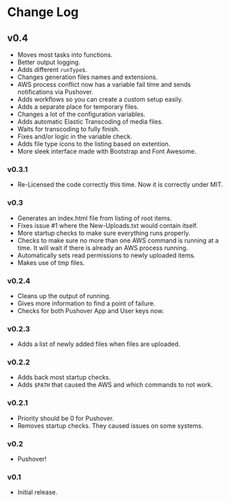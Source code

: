 # Change Log

## v0.4

- Moves most tasks into functions.
- Better output logging.
- Adds different `runType`s.
- Changes generation files names and extensions.
- AWS process conflict now has a variable fail time and sends notifications via Pushover.
- Adds workflows so you can create a custom setup easily.
- Adds a separate place for temporary files.
- Changes a lot of the configuration variables.
- Adds automatic Elastic Transcoding of media files.
- Waits for transcoding to fully finish.
- Fixes and/or logic in the variable check.
- Adds file type icons to the listing based on extention.
- More sleek interface made with Bootstrap and Font Awesome.

### v0.3.1

- Re-Licensed the code correctly this time. Now it is correctly under MIT.

### v0.3

- Generates an index.html file from listing of root items.
- Fixes issue #1 where the New-Uploads.txt would contain itself.
- More startup checks to make sure everything runs properly.
- Checks to make sure no more than one AWS command is running at a time. It will wait if there is already an AWS process running.
- Automatically sets read permissions to newly uploaded items.
- Makes use of tmp files.

### v0.2.4

- Cleans up the output of running.
- Gives more information to find a point of failure.
- Checks for both Pushover App and User keys now.

### v0.2.3

- Adds a list of newly added files when files are uploaded.

### v0.2.2

- Adds back most startup checks.
- Adds `$PATH` that caused the AWS and which commands to not work.

### v0.2.1

- Priority should be 0 for Pushover.
- Removes startup checks. They caused issues on some systems.

### v0.2

- Pushover!

### v0.1

- Initial release.

